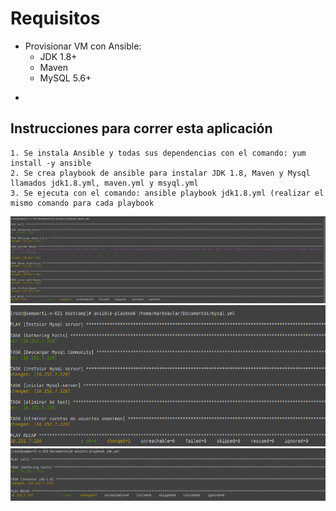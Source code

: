 # Requisitos
 - Provisionar VM con Ansible:
   - JDK 1.8+
   - Maven
   - MySQL 5.6+

*
## Instrucciones para correr esta aplicación

	1. Se instala Ansible y todas sus dependencias con el comando: yum install -y ansible
	2. Se crea playbook de ansible para instalar JDK 1.8, Maven y Mysql llamados jdk1.8.yml, maven.yml y msyql.yml 
	3. Se ejecuta con el comando: ansible playbook jdk1.8.yml (realizar el mismo comando para cada playbook
	
![Instalacion de Maven](https://github.com/semperti-bootcamp/marko2/blob/configurar-VM-con-Ansible/Imagenes/maven.png)
![Instalacion de Mysql](https://github.com/semperti-bootcamp/marko2/blob/configurar-VM-con-Ansible/Imagenes/mysql.png)
![instalacion de JDK ](https://github.com/semperti-bootcamp/marko2/blob/configurar-VM-con-Ansible/Imagenes/jdk.png)
